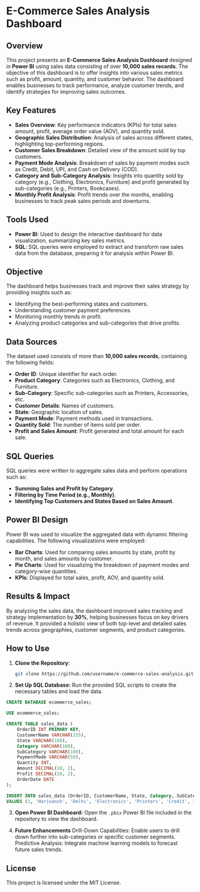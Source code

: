 # E-Commerce Sales Analysis Dashboard

## Overview
This project presents an **E-Commerce Sales Analysis Dashboard** designed in **Power BI** using sales data consisting of over **10,000 sales records**. The objective of this dashboard is to offer insights into various sales metrics such as profit, amount, quantity, and customer behavior. The dashboard enables businesses to track performance, analyze customer trends, and identify strategies for improving sales outcomes.

## Key Features
- **Sales Overview**: Key performance indicators (KPIs) for total sales amount, profit, average order value (AOV), and quantity sold.
- **Geographic Sales Distribution**: Analysis of sales across different states, highlighting top-performing regions.
- **Customer Sales Breakdown**: Detailed view of the amount sold by top customers.
- **Payment Mode Analysis**: Breakdown of sales by payment modes such as Credit, Debit, UPI, and Cash on Delivery (COD).
- **Category and Sub-Category Analysis**: Insights into quantity sold by category (e.g., Clothing, Electronics, Furniture) and profit generated by sub-categories (e.g., Printers, Bookcases).
- **Monthly Profit Analysis**: Profit trends over the months, enabling businesses to track peak sales periods and downturns.

## Tools Used
- **Power BI**: Used to design the interactive dashboard for data visualization, summarizing key sales metrics.
- **SQL**: SQL queries were employed to extract and transform raw sales data from the database, preparing it for analysis within Power BI.

## Objective
The dashboard helps businesses track and improve their sales strategy by providing insights such as:
- Identifying the best-performing states and customers.
- Understanding customer payment preferences.
- Monitoring monthly trends in profit.
- Analyzing product categories and sub-categories that drive profits.

## Data Sources
The dataset used consists of more than **10,000 sales records**, containing the following fields:
- **Order ID**: Unique identifier for each order.
- **Product Category**: Categories such as Electronics, Clothing, and Furniture.
- **Sub-Category**: Specific sub-categories such as Printers, Accessories, etc.
- **Customer Details**: Names of customers.
- **State**: Geographic location of sales.
- **Payment Mode**: Payment methods used in transactions.
- **Quantity Sold**: The number of items sold per order.
- **Profit and Sales Amount**: Profit generated and total amount for each sale.
  
## SQL Queries
SQL queries were written to aggregate sales data and perform operations such as:
- **Summing Sales and Profit by Category**.
- **Filtering by Time Period (e.g., Monthly)**.
- **Identifying Top Customers and States Based on Sales Amount**.

## Power BI Design
Power BI was used to visualize the aggregated data with dynamic filtering capabilities. The following visualizations were employed:
- **Bar Charts**: Used for comparing sales amounts by state, profit by month, and sales amounts by customer.
- **Pie Charts**: Used for visualizing the breakdown of payment modes and category-wise quantities.
- **KPIs**: Displayed for total sales, profit, AOV, and quantity sold.
  
## Results & Impact
By analyzing the sales data, the dashboard improved sales tracking and strategy implementation by **30%**, helping businesses focus on key drivers of revenue. It provided a holistic view of both top-level and detailed sales trends across geographies, customer segments, and product categories.

## How to Use
1. **Clone the Repository**: 
   ```bash
   git clone https://github.com/username/e-commerce-sales-analysis.git
2. **Set Up SQL Database:**
Run the provided SQL scripts to create the necessary tables and load the data.
```sql
CREATE DATABASE ecommerce_sales;

USE ecommerce_sales;

CREATE TABLE sales_data (
    OrderID INT PRIMARY KEY,
    CustomerName VARCHAR(255),
    State VARCHAR(100),
    Category VARCHAR(100),
    SubCategory VARCHAR(100),
    PaymentMode VARCHAR(50),
    Quantity INT,
    Amount DECIMAL(10, 2),
    Profit DECIMAL(10, 2),
    OrderDate DATE
);

INSERT INTO sales_data (OrderID, CustomerName, State, Category, SubCategory, PaymentMode, Quantity, Amount, Profit, OrderDate)
VALUES (1, 'Harivansh', 'Delhi', 'Electronics', 'Printers', 'Credit', 3, 15000.00, 2000.00, '2023-03-15');

```

3. **Open Power BI Dashboard:**
Open the `.pbix` Power BI file included in the repository to view the dashboard.

4. **Future Enhancements**
Drill-Down Capabilities: Enable users to drill down further into sub-categories or specific customer segments.
Predictive Analysis: Integrate machine learning models to forecast future sales trends.

## License
This project is licensed under the MIT License.
